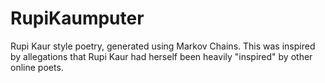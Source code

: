 # RupiKaumputer
Rupi Kaur style poetry, generated using Markov Chains. 
This was inspired by allegations that Rupi Kaur had herself been heavily "inspired" by other online poets. 
